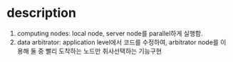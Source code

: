 # description
1. computing nodes: local node, server node를 parallel하게 실행함.
2. data arbitrator: application level에서 코드를 수정하여, arbitrator node를 이용해 둘 중 빨리 도착하는 노드만 취사선택하는 기능구현
